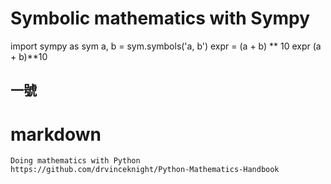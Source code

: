 # Symbolic mathematics with Sympy
import sympy as sym
a, b = sym.symbols('a, b')
expr = (a + b) ** 10 
expr
(a + b)**10
## 一號

# markdown

```
Doing mathematics with Python
https://github.com/drvinceknight/Python-Mathematics-Handbook
```
